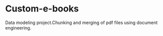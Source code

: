 # Custom-e-books
Data modeling project.Chunking and merging of pdf files using document engineering.

